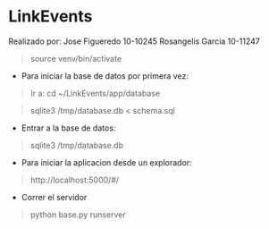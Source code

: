 # LinkEvents

Realizado por:
Jose Figueredo 10-10245
Rosangelis Garcia 10-11247

> source venv/bin/activate

- Para iniciar la base de datos por primera vez:

> Ir a: cd ~/LinkEvents/app/database

> sqlite3 /tmp/database.db < schema.sql


- Entrar a la base de datos: 

> sqlite3 /tmp/database.db


- Para iniciar la aplicacion desde un explorador:

> http://localhost:5000/#/

- Correr el servidor

> python base.py runserver
